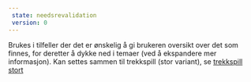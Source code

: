 ```yaml
---
 state: needsrevalidation
 version: 0
---
```

Brukes i tilfeller der det er ønskelig å gi brukeren oversikt over det som finnes, for deretter å dykke ned i temaer (ved å ekspandere mer informasjon). Kan settes sammen til trekkspill (stor variant), se [trekkspill stort](../../patterns/01-molekyler-02-navigation-02-trekkspill-panel/01-molekyler-02-navigation-02-trekkspill-panel.html)
